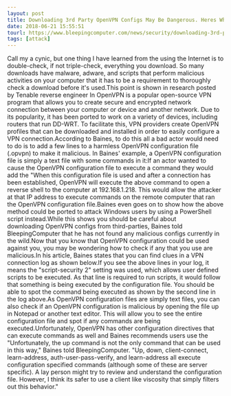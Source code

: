 ```yaml
---
layout: post
title: Downloading 3rd Party OpenVPN Configs May Be Dangerous. Heres Why.
date: 2018-06-21 15:55:51
tourl: https://www.bleepingcomputer.com/news/security/downloading-3rd-party-openvpn-configs-may-be-dangerous-here-s-why/
tags: [attack]
---
```

Call my a cynic, but one thing I have learned from the using the Internet is to double-check, if not triple-check, everything you download. So many downloads have malware, adware, and scripts that perform malicious activities on your computer that it has to be a requirement to thoroughly check a download before it's used.This point is shown in research posted by Tenable reverse engineer In OpenVPN is a popular open-source VPN program that allows you to create secure and encrypted network connection between your computer or device and another network. Due to its popularity, it has been ported to work on a variety of devices, including routers that run DD-WRT. To facilitate this, VPN providers create OpenVPN profiles that can be downloaded and installed in order to easily configure a VPN connection.According to Baines, to do this all a bad actor would need to do is to add a few lines to a harmless OpenVPN configuration file (.opvpn) to make it malicious. In Baines' example, a OpenVPN configuration file is simply a text file with some commands in it:If an actor wanted to cause the OpenVPN configuration file to execute a command they would add the "When this configuration file is used and after a connection has been established, OpenVPN will execute the above command to open a reverse shell to the computer at 192.168.1.218. This would allow the attacker at that IP address to execute commands on the remote computer that ran the OpenVPN configuration file.Baines even goes on to show how the above method could be ported to attack Windows users by using a PowerShell script instead.While this shows you should be careful about downloading OpenVPN configs from third-parties, Baines told BleepingComputer that he has not found any malicious configs currently in the wild.Now that you know that OpenVPN configuration could be used against you, you may be wondering how to check if any that you use are malicious.In his article, Baines states that you can find clues in a VPN connection log as shown below.If you see the above lines in your log, it means the "script-security 2" setting was used, which allows user defined scripts to be executed. As that line is required to run scripts, it would follow that something is being executed by the configuration file. You should be able to spot the command being executed as shown by the second line in the log above.As OpenVPN configuration files are simply text files, you can also check if an OpenVPN configuration is malicious by opening the file up in Notepad or another text editor. This will allow you to see the entire configuration file and spot if any commands are being executed.Unfortunately, OpenVPN has other configuration directives that can execute commands as well and Baines recommends users use the "Unfortunately, the up command is not the only command that can be used in this way," Baines told BleepingComputer. "Up, down, client-connect, learn-address, auth-user-pass-verify, and learn-address all execute configuration specified commands (although some of these are server specific). A lay person might try to review and understand the configuration file. However, I think its safer to use a client like viscosity that simply filters out this behavior."